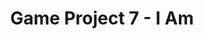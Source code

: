 ---
layout: post
categories: projects
title: Game Project 7 - I Am
tags: [rendering, ui, vfx, audio]
date-string: APRIL 06, 2021
---